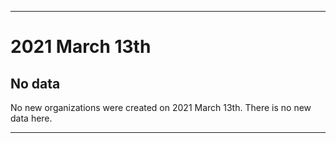 
***

# 2021 March 13th

## No data

No new organizations were created on 2021 March 13th. There is no new data here.

***
